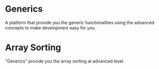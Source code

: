 # Generics
A platform that provide you the generic functionalities using the advanced concepts to make development easy for you. 
# Array Sorting
"Generics" provide you the array sorting at advanced level.
